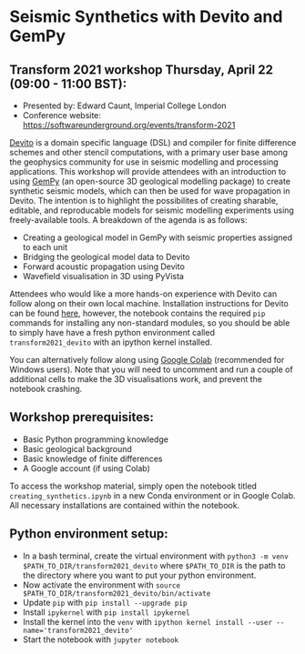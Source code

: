 # Seismic Synthetics with Devito and GemPy
## Transform 2021 workshop Thursday, April 22 (09:00 - 11:00 BST):

* Presented by: Edward Caunt, Imperial College London
* Conference website: https://softwareunderground.org/events/transform-2021

[Devito](https://www.devitoproject.org/) is a domain specific language (DSL) and compiler for finite difference schemes and other stencil computations, with a primary user base among the geophysics community for use in seismic modelling and processing applications. This workshop will provide attendees with an introduction to using [GemPy](https://www.gempy.org/) (an open-source 3D geological modelling package) to create synthetic seismic models, which can then be used for wave propagation in Devito. The intention is to highlight the possibilites of creating sharable, editable, and reproducable models for seismic modelling experiments using freely-available tools. A breakdown of the agenda is as follows:
* Creating a geological model in GemPy with seismic properties assigned to each unit
* Bridging the geological model data to Devito
* Forward acoustic propagation using Devito
* Wavefield visualisation in 3D using PyVista

Attendees who would like a more hands-on experience with Devito can follow along on their own local machine. Installation instructions for Devito can be found [here](https://www.devitoproject.org/devito/download.html), however, the notebook contains the required `pip` commands for installing any non-standard modules, so you should be able to simply have have a fresh python environment called `transform2021_devito` with an ipython kernel installed.

You can alternatively follow along using [Google Colab](https://colab.research.google.com) (recommended for Windows users). Note that you will need to uncomment and run a couple of additional cells to make the 3D visualisations work, and prevent the notebook crashing.

## Workshop prerequisites:

* Basic Python programming knowledge
* Basic geological background
* Basic knowledge of finite differences
* A Google account (if using Colab)

To access the workshop material, simply open the notebook titled `creating_synthetics.ipynb` in a new Conda environment or in Google Colab. All necessary installations are contained within the notebook.

## Python environment setup:

* In a bash terminal, create the virtual environment with `python3 -m venv $PATH_TO_DIR/transform2021_devito` where `$PATH_TO_DIR` is the path to the directory where you want to put your python environment.
* Now activate the environment with `source $PATH_TO_DIR/transform2021_devito/bin/activate`
* Update `pip` with `pip install --upgrade pip`
* Install `ipykernel` with `pip install ipykernel`
* Install the kernel into the `venv` with `ipython kernel install --user --name='transform2021_devito'`
* Start the notebook with `jupyter notebook`

